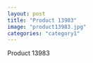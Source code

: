 ```yaml
---
layout: post
title: "Product 13983"
image: "product13983.jpg"
categories: "category1"
---
```

Product 13983
